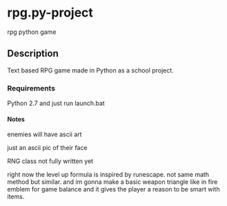 # rpg.py-project
rpg python game
## Description
Text based RPG game made in Python as a school project.
### Requirements
Python 2.7 and just run launch.bat
#### Notes
enemies will have ascii art

just an ascii pic of their face

RNG class not fully written yet

right now the level up formula is inspired by runescape. not same math method but similar.
and im gonna make a basic weapon triangle like in fire emblem for game balance and it gives the player a reason to be smart with items.

